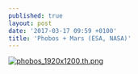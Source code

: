 ```yaml
---
published: true
layout: post
date: '2017-03-17 09:59 +0100'
title: 'Phobos + Mars (ESA, NASA)'
---
```

[![phobos_1920x1200.th.png](https://cdn.scrot.moe/images/2017/03/17/phobos_1920x1200.th.png)](https://cdn.scrot.moe/images/2017/03/17/phobos_1920x1200.png)
